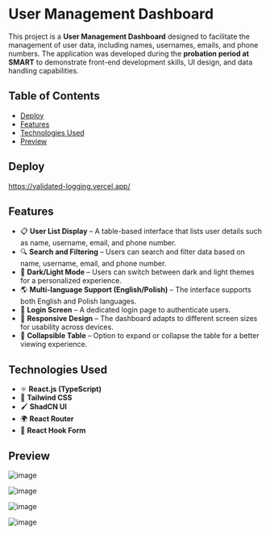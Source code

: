 # User Management Dashboard  

This project is a **User Management Dashboard** designed to facilitate the management of user data, including names, usernames, emails, and phone numbers. The application was developed during the **probation period at SMART** to demonstrate front-end development skills, UI design, and data handling capabilities.  

## Table of Contents  

- [Deploy](#deploy)
- [Features](#features)  
- [Technologies Used](#technologies-used)  
- [Preview](#preview)


## Deploy  

https://validated-logging.vercel.app/

## Features  

- 📋 **User List Display** – A table-based interface that lists user details such as name, username, email, and phone number.  
- 🔍 **Search and Filtering** – Users can search and filter data based on name, username, email, and phone number.  
- 🌙 **Dark/Light Mode** – Users can switch between dark and light themes for a personalized experience.  
- 🌎 **Multi-language Support (English/Polish)** – The interface supports both English and Polish languages.  
- 🔐 **Login Screen** – A dedicated login page to authenticate users.  
- 📱 **Responsive Design** – The dashboard adapts to different screen sizes for usability across devices.  
- 📑 **Collapsible Table** – Option to expand or collapse the table for a better viewing experience.  

## Technologies Used  

- ⚛ **React.js (TypeScript)** 
- 🎨 **Tailwind CSS** 
- 🖌 **ShadCN UI**  
- 🌍 **React Router**
- 🎯 **React Hook Form** 

## Preview  

![image](https://github.com/user-attachments/assets/576e4165-db82-4f4d-beda-c69384456881)

![image](https://github.com/user-attachments/assets/a2110bbb-bf92-4429-b7dc-32f79557e8bb)

![image](https://github.com/user-attachments/assets/694e929f-464c-415a-898f-950860ffc018)

![image](https://github.com/user-attachments/assets/c0c3ab37-1efa-4b1a-8c00-b558cfeca905)




